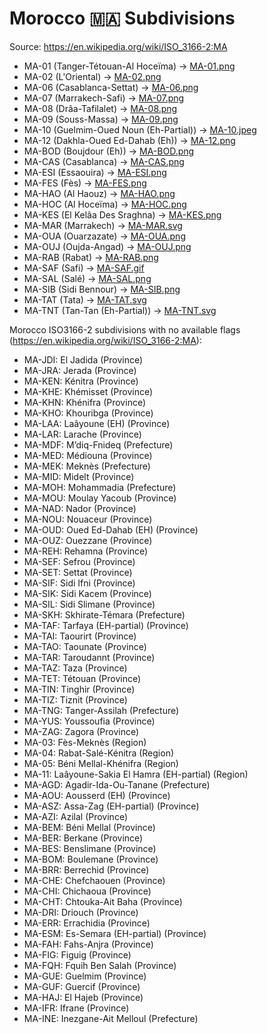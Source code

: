 # Morocco 🇲🇦 Subdivisions

Source: https://en.wikipedia.org/wiki/ISO_3166-2:MA

* MA-01 (Tanger-Tétouan-Al Hoceïma) -> [MA-01.png](https://github.com/amckenna41/iso3166-flag-icons/blob/main/iso3166-2-icons/MA/MA-01.png)
* MA-02 (L'Oriental) -> [MA-02.png](https://github.com/amckenna41/iso3166-flag-icons/blob/main/iso3166-2-icons/MA/MA-02.png)
* MA-06 (Casablanca-Settat) -> [MA-06.png](https://github.com/amckenna41/iso3166-flag-icons/blob/main/iso3166-2-icons/MA/MA-06.png)
* MA-07 (Marrakech-Safi) -> [MA-07.png](https://github.com/amckenna41/iso3166-flag-icons/blob/main/iso3166-2-icons/MA/MA-07.png)
* MA-08 (Drâa-Tafilalet) -> [MA-08.png](https://github.com/amckenna41/iso3166-flag-icons/blob/main/iso3166-2-icons/MA/MA-08.png)
* MA-09 (Souss-Massa) -> [MA-09.png](https://github.com/amckenna41/iso3166-flag-icons/blob/main/iso3166-2-icons/MA/MA-09.png)
* MA-10 (Guelmim-Oued Noun (Eh-Partial)) -> [MA-10.jpeg](https://github.com/amckenna41/iso3166-flag-icons/blob/main/iso3166-2-icons/MA/MA-10.jpeg)
* MA-12 (Dakhla-Oued Ed-Dahab (Eh)) -> [MA-12.png](https://github.com/amckenna41/iso3166-flag-icons/blob/main/iso3166-2-icons/MA/MA-12.png)
* MA-BOD (Boujdour (Eh)) -> [MA-BOD.png](https://github.com/amckenna41/iso3166-flag-icons/blob/main/iso3166-2-icons/MA/MA-BOD.png)
* MA-CAS (Casablanca) -> [MA-CAS.png](https://github.com/amckenna41/iso3166-flag-icons/blob/main/iso3166-2-icons/MA/MA-CAS.png)
* MA-ESI (Essaouira) -> [MA-ESI.png](https://github.com/amckenna41/iso3166-flag-icons/blob/main/iso3166-2-icons/MA/MA-ESI.png)
* MA-FES (Fès) -> [MA-FES.png](https://github.com/amckenna41/iso3166-flag-icons/blob/main/iso3166-2-icons/MA/MA-FES.png)
* MA-HAO (Al Haouz) -> [MA-HAO.png](https://github.com/amckenna41/iso3166-flag-icons/blob/main/iso3166-2-icons/MA/MA-HAO.png)
* MA-HOC (Al Hoceïma) -> [MA-HOC.png](https://github.com/amckenna41/iso3166-flag-icons/blob/main/iso3166-2-icons/MA/MA-HOC.png)
* MA-KES (El Kelâa Des Sraghna) -> [MA-KES.png](https://github.com/amckenna41/iso3166-flag-icons/blob/main/iso3166-2-icons/MA/MA-KES.png)
* MA-MAR (Marrakech) -> [MA-MAR.svg](https://github.com/amckenna41/iso3166-flag-icons/blob/main/iso3166-2-icons/MA/MA-MAR.svg)
* MA-OUA (Ouarzazate) -> [MA-OUA.png](https://github.com/amckenna41/iso3166-flag-icons/blob/main/iso3166-2-icons/MA/MA-OUA.png)
* MA-OUJ (Oujda-Angad) -> [MA-OUJ.png](https://github.com/amckenna41/iso3166-flag-icons/blob/main/iso3166-2-icons/MA/MA-OUJ.png)
* MA-RAB (Rabat) -> [MA-RAB.png](https://github.com/amckenna41/iso3166-flag-icons/blob/main/iso3166-2-icons/MA/MA-RAB.png)
* MA-SAF (Safi) -> [MA-SAF.gif](https://github.com/amckenna41/iso3166-flag-icons/blob/main/iso3166-2-icons/MA/MA-SAF.gif)
* MA-SAL (Salé) -> [MA-SAL.png](https://github.com/amckenna41/iso3166-flag-icons/blob/main/iso3166-2-icons/MA/MA-SAL.png)
* MA-SIB (Sidi Bennour) -> [MA-SIB.png](https://github.com/amckenna41/iso3166-flag-icons/blob/main/iso3166-2-icons/MA/MA-SIB.png)
* MA-TAT (Tata) -> [MA-TAT.svg](https://github.com/amckenna41/iso3166-flag-icons/blob/main/iso3166-2-icons/MA/MA-TAT.svg)
* MA-TNT (Tan-Tan (Eh-Partial)) -> [MA-TNT.svg](https://github.com/amckenna41/iso3166-flag-icons/blob/main/iso3166-2-icons/MA/MA-TNT.svg)

Morocco ISO3166-2 subdivisions with no available flags (https://en.wikipedia.org/wiki/ISO_3166-2:MA):

* MA-JDI: El Jadida (Province)
* MA-JRA: Jerada (Province)
* MA-KEN: Kénitra (Province)
* MA-KHE: Khémisset (Province)
* MA-KHN: Khénifra (Province)
* MA-KHO: Khouribga (Province)
* MA-LAA: Laâyoune (EH) (Province)
* MA-LAR: Larache (Province)
* MA-MDF: M’diq-Fnideq (Prefecture)
* MA-MED: Médiouna (Province)
* MA-MEK: Meknès (Prefecture)
* MA-MID: Midelt (Province)
* MA-MOH: Mohammadia (Prefecture)
* MA-MOU: Moulay Yacoub (Province)
* MA-NAD: Nador (Province)
* MA-NOU: Nouaceur (Province)
* MA-OUD: Oued Ed-Dahab (EH) (Province)
* MA-OUZ: Ouezzane (Province)
* MA-REH: Rehamna (Province)
* MA-SEF: Sefrou (Province)
* MA-SET: Settat (Province)
* MA-SIF: Sidi Ifni (Province)
* MA-SIK: Sidi Kacem (Province)
* MA-SIL: Sidi Slimane (Province)
* MA-SKH: Skhirate-Témara (Prefecture)
* MA-TAF: Tarfaya (EH-partial) (Province)
* MA-TAI: Taourirt (Province)
* MA-TAO: Taounate (Province)
* MA-TAR: Taroudannt (Province)
* MA-TAZ: Taza (Province)
* MA-TET: Tétouan (Province)
* MA-TIN: Tinghir (Province)
* MA-TIZ: Tiznit (Province)
* MA-TNG: Tanger-Assilah (Prefecture)
* MA-YUS: Youssoufia (Province)
* MA-ZAG: Zagora (Province)
* MA-03: Fès-Meknès (Region)
* MA-04: Rabat-Salé-Kénitra (Region)
* MA-05: Béni Mellal-Khénifra (Region)
* MA-11: Laâyoune-Sakia El Hamra (EH-partial) (Region)
* MA-AGD: Agadir-Ida-Ou-Tanane (Prefecture)
* MA-AOU: Aousserd (EH) (Province)
* MA-ASZ: Assa-Zag (EH-partial) (Province)
* MA-AZI: Azilal (Province)
* MA-BEM: Béni Mellal (Province)
* MA-BER: Berkane (Province)
* MA-BES: Benslimane (Province)
* MA-BOM: Boulemane (Province)
* MA-BRR: Berrechid (Province)
* MA-CHE: Chefchaouen (Province)
* MA-CHI: Chichaoua (Province)
* MA-CHT: Chtouka-Ait Baha (Province)
* MA-DRI: Driouch (Province)
* MA-ERR: Errachidia (Province)
* MA-ESM: Es-Semara (EH-partial) (Province)
* MA-FAH: Fahs-Anjra (Province)
* MA-FIG: Figuig (Province)
* MA-FQH: Fquih Ben Salah (Province)
* MA-GUE: Guelmim (Province)
* MA-GUF: Guercif (Province)
* MA-HAJ: El Hajeb (Province)
* MA-IFR: Ifrane (Province)
* MA-INE: Inezgane-Ait Melloul (Prefecture)